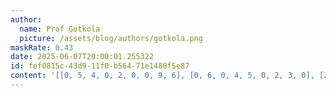 ```yaml
---
author:
  name: Prof Gotkola
  picture: /assets/blog/authors/gotkola.png
maskRate: 0.43
date: 2025-06-07T20:00:01.255322
id: fef0815c-43d9-11f0-b564-71e1480f5e87
content: '[[0, 5, 4, 0, 2, 0, 0, 9, 6], [0, 6, 0, 4, 5, 0, 2, 3, 0], [2, 1, 0, 6, 9, 0, 0, 4, 7], [0, 4, 7, 2, 8, 9, 0, 0, 5], [0, 0, 8, 0, 0, 0, 7, 6, 9], [5, 0, 0, 0, 6, 3, 4, 0, 0], [1, 3, 0, 8, 0, 2, 9, 5, 4], [0, 0, 5, 0, 0, 0, 1, 2, 8], [0, 0, 2, 1, 4, 0, 6, 7, 3]]'
---
```

